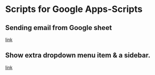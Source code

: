# Scripts for Google Apps-Scripts

## Sending email from Google sheet
[link](send_email_from_sheet.gs)
## Show extra dropdown menu item & a sidebar.
[link](google%20slides%20add-on)
